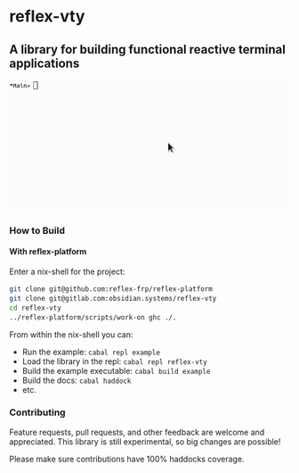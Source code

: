 # reflex-vty

## A library for building functional reactive terminal applications

![reflex-vty example animation](doc/welcome.gif)

### How to Build

#### With reflex-platform

Enter a nix-shell for the project:
```bash
git clone git@github.com:reflex-frp/reflex-platform
git clone git@gitlab.com:obsidian.systems/reflex-vty
cd reflex-vty
../reflex-platform/scripts/work-on ghc ./.
```

From within the nix-shell you can:
* Run the example: `cabal repl example`
* Load the library in the repl: `cabal repl reflex-vty`
* Build the example executable: `cabal build example`
* Build the docs: `cabal haddock`
* etc.

### Contributing

Feature requests, pull requests, and other feedback are welcome and appreciated. This library
is still experimental, so big changes are possible!

Please make sure contributions have 100% haddocks coverage.
